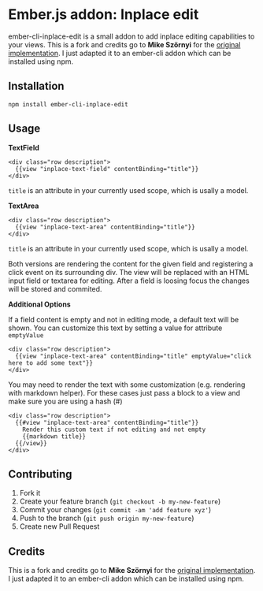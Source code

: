 # Ember.js addon: Inplace edit

ember-cli-inplace-edit is a small addon to add inplace editing capabilities to your views. This is a fork and credits go to **Mike Szörnyi** for the [original implementation](https://github.com/mszoernyi/ember-inplace-edit). I just adapted it to an ember-cli addon which can be installed using npm.

## Installation

`npm install ember-cli-inplace-edit`

## Usage

**TextField**

    <div class="row description">
      {{view "inplace-text-field" contentBinding="title"}}
    </div>

`title` is an attribute in your currently used scope, which is usally a model.

**TextArea**

    <div class="row description">
      {{view "inplace-text-area" contentBinding="title"}}
    </div>

`title` is an attribute in your currently used scope, which is usally a model.

Both versions are rendering the content for the given field and registering a click event on its surrounding div. The view will be replaced with an HTML input 
field or textarea for editing. After a field is loosing focus the changes will be stored and commited.

**Additional Options**

If a field content is empty and not in editing mode, a default text will be shown. You can customize this text by setting a value for attribute `emptyValue`

    <div class="row description">
      {{view "inplace-text-area" contentBinding="title" emptyValue="click here to add some text"}}
    </div>

You may need to render the text with some customization (e.g. rendering with markdown helper). For these cases just pass a block to a view and make sure you are using a hash (#)

    <div class="row description">
      {{#view "inplace-text-area" contentBinding="title"}}
        Render this custom text if not editing and not empty
        {{markdown title}}
      {{/view}}
    </div>

## Contributing

1. Fork it
2. Create your feature branch (`git checkout -b my-new-feature`)
3. Commit your changes (`git commit -am 'add feature xyz'`)
4. Push to the branch (`git push origin my-new-feature`)
5. Create new Pull Request

## Credits

This is a fork and credits go to **Mike Szörnyi** for the [original implementation](https://github.com/mszoernyi/ember-inplace-edit). I just adapted it to an ember-cli addon which can be installed using npm.

